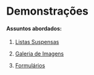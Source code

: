 # Demonstrações

#### Assuntos abordados: 

1. [Listas Suspensas](aulas/20.1-lista-suspensas)

2. [Galeria de Imagens](aulas/20.2-galeria-de-imagens)

3. [Formulários](aulas/20.3-formularios)

   
